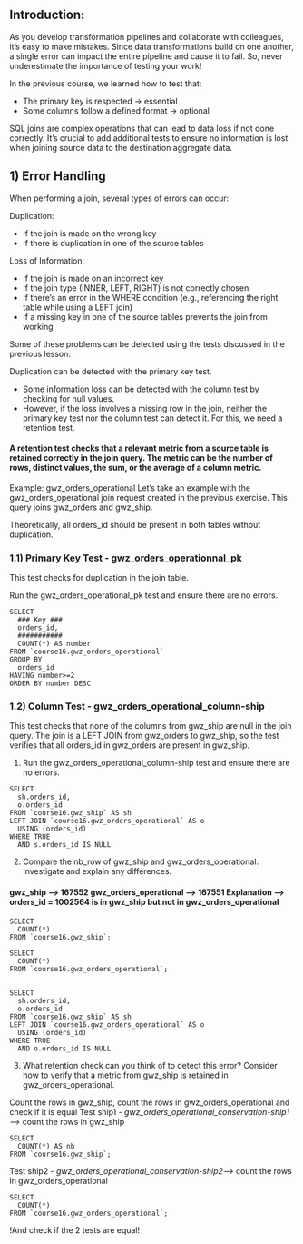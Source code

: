 ## Introduction:
As you develop transformation pipelines and collaborate with colleagues, it’s easy to make mistakes. Since data transformations build on one another, a single error can impact the entire pipeline and cause it to fail. So, never underestimate the importance of testing your work!

In the previous course, we learned how to test that:

- The primary key is respected → essential
- Some columns follow a defined format → optional

SQL joins are complex operations that can lead to data loss if not done correctly. It’s crucial to add additional tests to ensure no information is lost when joining source data to the destination aggregate data.

## 1) Error Handling

When performing a join, several types of errors can occur:

Duplication:
- If the join is made on the wrong key
- If there is duplication in one of the source tables

Loss of Information:
- If the join is made on an incorrect key
- If the join type (INNER, LEFT, RIGHT) is not correctly chosen
- If there’s an error in the WHERE condition (e.g., referencing the right table while using a LEFT join)
- If a missing key in one of the source tables prevents the join from working

Some of these problems can be detected using the tests discussed in the previous lesson:

Duplication can be detected with the primary key test.
- Some information loss can be detected with the column test by checking for null values.
- However, if the loss involves a missing row in the join, neither the primary key test nor the column test can detect it. For this, we need a retention test.

#### A retention test checks that a relevant metric from a source table is retained correctly in the join query. The metric can be the number of rows, distinct values, the sum, or the average of a column metric.

Example: gwz_orders_operational
Let’s take an example with the gwz_orders_operational join request created in the previous exercise. This query joins gwz_orders and gwz_ship.

Theoretically, all orders_id should be present in both tables without duplication.

### 1.1) Primary Key Test - gwz_orders_operationnal_pk

This test checks for duplication in the join table.

Run the gwz_orders_operational_pk test and ensure there are no errors.

```
SELECT
  ### Key ###
  orders_id,
  ###########
  COUNT(*) AS number
FROM `course16.gwz_orders_operational`
GROUP BY
  orders_id
HAVING number>=2
ORDER BY number DESC
```



### 1.2) Column Test - gwz_orders_operational_column-ship

This test checks that none of the columns from gwz_ship are null in the join query. The join is a LEFT JOIN from gwz_orders to gwz_ship, so the test verifies that all orders_id in gwz_orders are present in gwz_ship.


1) Run the gwz_orders_operational_column-ship test and ensure there are no errors.
```
SELECT
  sh.orders_id,
  o.orders_id
FROM `course16.gwz_ship` AS sh
LEFT JOIN `course16.gwz_orders_operational` AS o
  USING (orders_id)
WHERE TRUE
  AND s.orders_id IS NULL
```

2) Compare the nb_row of gwz_ship and gwz_orders_operational. Investigate and explain any differences.

#### gwz_ship —> 167552 gwz_orders_operational —> 167551 Explanation —> orders_id = 1002564 is in gwz_ship but not in gwz_orders_operational


```
SELECT
  COUNT(*)
FROM `course16.gwz_ship`;

SELECT
  COUNT(*)
FROM `course16.gwz_orders_operational`;


SELECT
  sh.orders_id,
  o.orders_id
FROM `course16.gwz_ship` AS sh
LEFT JOIN `course16.gwz_orders_operational` AS o
  USING (orders_id)
WHERE TRUE
  AND o.orders_id IS NULL
```

3) What retention check can you think of to detect this error? Consider how to verify that a metric from gwz_ship is retained in gwz_orders_operational.

Count the rows in gwz_ship, count the rows in gwz_orders_operational and check if it is equal Test ship1 - _gwz_orders_operational_conservation-ship1_—> count the rows in gwz_ship

```
SELECT
  COUNT(*) AS nb
FROM `course16.gwz_ship`;
```

Test ship2 - _gwz_orders_operational_conservation-ship2_—> count the rows in gwz_orders_operational


```
SELECT
  COUNT(*)
FROM `course16.gwz_orders_operational`;
```

!And check if the 2 tests are equal!



